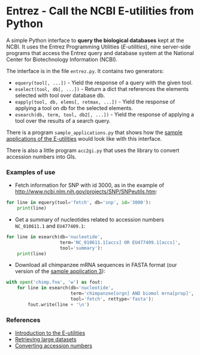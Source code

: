 # Entrez - Call the NCBI E-utilities from Python

A simple Python interface to **query the biological databases** kept at the NCBI.
It uses the Entrez Programming Utilities (*E-utilities*), nine server-side
programs that access the Entrez query and database system at the National Center
for Biotechnology Information (NCBI).

The interface is in the file ``entrez.py``. It contains two generators:

 * ``equery(tool[, ...])`` - Yield the response of a query with the given tool.
 * ``eselect(tool, db[, ...])`` - Return a dict that references the elements
    selected with tool over database db.
 * ``eapply(tool, db, elems[, retmax, ...])`` - Yield the response of applying
    a tool on db for the selected elements.
 * ``esearch(db, term, tool, db2[, ...])`` - Yield the response of applying a
    tool over the results of a search query.

There is a program ``sample_applications.py`` that shows how the [sample
applications of the E-utilities](http://www.ncbi.nlm.nih.gov/books/NBK25498)
would look like with this interface.

There is also a little program ``acc2gi.py`` that uses the library to
convert accession numbers into GIs.

### Examples of use

- Fetch information for SNP with id 3000, as in the example of
  http://www.ncbi.nlm.nih.gov/projects/SNP/SNPeutils.htm:

```python
for line in equery(tool='fetch', db='snp', id='3000'):
    print(line)
```

 * Get a summary of nucleotides related to accession numbers
   `NC_010611.1` and `EU477409.1`:

```python
for line in esearch(db='nucleotide',
                    term='NC_010611.1[accs] OR EU477409.1[accs]',
                    tool='summary'):
    print(line)
```

 * Download all chimpanzee mRNA sequences in FASTA format (our version
   of the [sample application
   3](http://www.ncbi.nlm.nih.gov/books/NBK25498/#chapter3.Application_3_Retrieving_large)):

```python
with open('chimp.fna', 'w') as fout:
    for line in esearch(db='nucleotide',
                        term='chimpanzee[orgn] AND biomol mrna[prop]',
                        tool='fetch', rettype='fasta'):
        fout.write(line + '\n')
```

### References

 * [Introduction to the E-utilities](http://www.ncbi.nlm.nih.gov/books/NBK25497/)
 * [Retrieving large datasets](http://www.ncbi.nlm.nih.gov/books/NBK25498/#chapter3.Application_3_Retrieving_large)
 * [Converting accession numbers](http://www.ncbi.nlm.nih.gov/books/NBK25498/#chapter3.Application_2_Converting_access)
